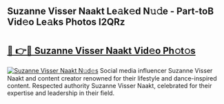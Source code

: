 ## Suzanne Visser Naakt Le𝚊k𝚎d N𝚞𝚍e - Part-toB Vid𝚎o Le𝚊ks Photos I2QRz

# <h2><a href="http://fb03ljy.evod.top/?m=Suzanne+Visser+Naakt">🔗 👉🔴 Suzanne Visser Naakt Vid𝚎o Ph𝚘t𝚘s</a></h2>

[![Suzanne Visser Naakt N𝚞d𝚎s](https://i.imgur.com/8V9OHl7.gif)](http://fb03ljy.evod.top/?m=Suzanne+Visser+Naakt)
Social media influencer Suzanne Visser Naakt and content creator renowned for their lifestyle and dance-inspired content. Respected authority Suzanne Visser Naakt, celebrated for their expertise and leadership in their field. 
